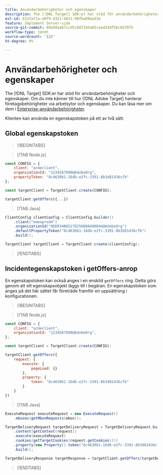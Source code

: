 ```yaml
---
title: Användarbehörigheter och egenskaper
description: The [!DNL Target] SDK:er har stöd för användarbehörigheter och egenskaper.
exl-id: 612faf1a-e8f9-4321-b831-90fba69ead3a
feature: Implement Server-side
source-git-commit: 09a50aa67ccd5c687244a85caad24df56c0d78f5
workflow-type: tm+mt
source-wordcount: '122'
ht-degree: 0%

---
```


# Användarbehörigheter och egenskaper

The [!DNL Target] SDK:er har stöd för användarbehörigheter och egenskaper. Om du inte känner till hur [!DNL Adobe Target] hanterar företagsbehörigheter via arbetsytor och egenskaper. Du kan läsa mer om dem i [Enterprise-användarbehörigheter](https://experienceleague.adobe.com/docs/target/using/administer/manage-users/enterprise/property-channel.html).

Klienten kan använda en egenskapstoken på ett av två sätt.

## Global egenskapstoken

>[!BEGINTABS]

>[!TAB Node.js]

```js {line-numbers="true"}
const CONFIG = {
    client: "acmeclient",
    organizationId: "1234567890@AdobeOrg",
    propertyToken: "8c4630b1-16db-e2fc-3391-8b3d81436cfb"
};

const targetClient = TargetClient.create(CONFIG);

targetClient.getOffers({...})
```

>[!TAB Java]

```java {line-numbers="true"}
ClientConfig clientConfig = ClientConfig.builder()
    .client("emeaprod4")
    .organizationId("0DD934B85278256B0A490D44@AdobeOrg")
    .defaultPropertyToken("8c4630b1-16db-e2fc-3391-8b3d81436cfb")
    .build();

TargetClient targetClient = TargetClient.create(clientConfig);
```

>[!ENDTABS]

## Incidentegenskapstoken i getOffers-anrop

En egenskapstoken kan också anges i en enskild `getOffers` ring. Detta görs genom att ett egenskapsobjekt läggs till i begäran. En egenskapstoken som anges på det här sättet får företräde framför en uppsättning i konfigurationen.

>[!BEGINTABS]

>[!TAB Node.js]

```js {line-numbers="true"}
const CONFIG = {
    client: "acmeclient",
    organizationId: "1234567890@AdobeOrg",
};

const targetClient = TargetClient.create(CONFIG);

targetClient.getOffers({
    request: {
        execute: {
            pageLoad: {}
        },
        property: {
            token: "8c4630b1-16db-e2fc-3391-8b3d81436cfb"
        }           
    }
})
```

>[!TAB Java]

```java {line-numbers="true"}
ExecuteRequest executeRequest = new ExecuteRequest()
    .mboxes(getMboxRequests(mbox));

TargetDeliveryRequest targetDeliveryRequest = TargetDeliveryRequest.builder()
    .context(getContext(request))
    .execute(executeRequest)
    .cookies(getTargetCookies(request.getCookies()))
    .property(new Property().token("8c4630b1-16db-e2fc-3391-8b3d81436cfb"))
    .build();

TargetDeliveryResponse targetResponse = targetClient.getOffers(targetDeliveryRequest);
```

>[!ENDTABS]
